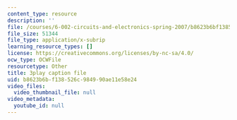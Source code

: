 ```yaml
---
content_type: resource
description: ''
file: /courses/6-002-circuits-and-electronics-spring-2007/b8623b6bf138526c984990ae11e58e24_RsJ1eg7XNVs.vtt
file_size: 51344
file_type: application/x-subrip
learning_resource_types: []
license: https://creativecommons.org/licenses/by-nc-sa/4.0/
ocw_type: OCWFile
resourcetype: Other
title: 3play caption file
uid: b8623b6b-f138-526c-9849-90ae11e58e24
video_files:
  video_thumbnail_file: null
video_metadata:
  youtube_id: null
---
```


